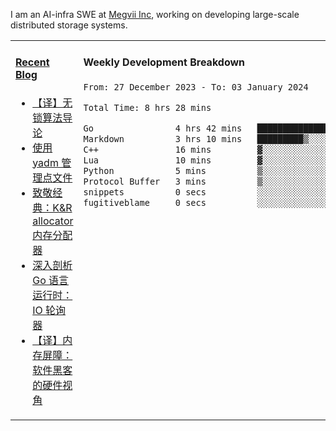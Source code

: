I am an AI-infra SWE at [Megvii Inc](https://en.megvii.com/), working on developing large-scale distributed storage systems.

<table width="960px">
<tr>
<td valign="top" width="50%">

#### <a href="https://www.kongjun18.me" target="_blank">Recent Blog</a>

<!-- BLOG-POST-LIST:START -->
- [【译】无锁算法导论](https://kongjun18.github.io/posts/2023/07/14/)
- [使用 yadm 管理点文件](https://kongjun18.github.io/posts/2023/04/07/)
- [致敬经典：K&amp;R allocator 内存分配器](https://kongjun18.github.io/posts/2022/12/12/)
- [深入剖析 Go 语言运行时：IO 轮询器](https://kongjun18.github.io/posts/2022/11/21/)
- [【译】内存屏障：软件黑客的硬件视角](https://kongjun18.github.io/posts/2022/11/03/)
<!-- BLOG-POST-LIST:END -->

</td>
<td valign="top" width="50%">

#### Weekly Development Breakdown

<!--START_SECTION:waka-->

```txt
From: 27 December 2023 - To: 03 January 2024

Total Time: 8 hrs 28 mins

Go                4 hrs 42 mins   ██████████████░░░░░░░░░░░   55.49 %
Markdown          3 hrs 10 mins   █████████▒░░░░░░░░░░░░░░░   37.41 %
C++               16 mins         ▓░░░░░░░░░░░░░░░░░░░░░░░░   03.25 %
Lua               10 mins         ▓░░░░░░░░░░░░░░░░░░░░░░░░   02.02 %
Python            5 mins          ▒░░░░░░░░░░░░░░░░░░░░░░░░   01.02 %
Protocol Buffer   3 mins          ▒░░░░░░░░░░░░░░░░░░░░░░░░   00.76 %
snippets          0 secs          ░░░░░░░░░░░░░░░░░░░░░░░░░   00.03 %
fugitiveblame     0 secs          ░░░░░░░░░░░░░░░░░░░░░░░░░   00.03 %
```

<!--END_SECTION:waka-->
</td>
</tr>

</table>
